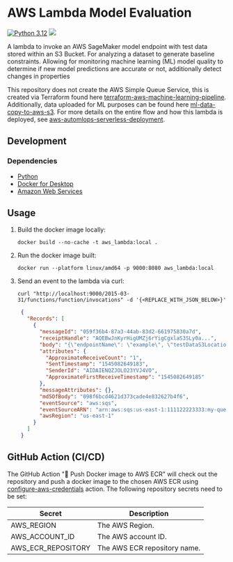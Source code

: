 # AWS Lambda Model Evaluation

[![Python 3.12](https://img.shields.io/badge/python-3.12-blue.svg)](https://www.python.org/downloads/release/python-3121/)
<a href="https://github.com/new?template_name=aws-lambda-function-template&template_owner=kwame-mintah">
  <img src="https://img.shields.io/badge/use%20this-template-blue?logo=github">
</a>

A lambda to invoke an AWS SageMaker model endpoint with test data stored within an S3 Bucket. For analyzing a dataset to
generate baseline constraints. Allowing for monitoring machine learning (ML) model quality to determine if new model
predictions are accurate or not, additionally detect changes in properties

This repository does not create the AWS Simple Queue Service, this is created via Terraform found here [terraform-aws-machine-learning-pipeline](https://github.com/kwame-mintah/terraform-aws-machine-learning-pipeline).
Additionally, data uploaded for ML purposes can be found here [ml-data-copy-to-aws-s3](https://github.com/kwame-mintah/ml-data-copy-to-aws-s3).
For more details on the entire flow and how this lambda is deployed, see [aws-automlops-serverless-deployment](https://github.com/kwame-mintah/aws-automlops-serverless-deployment).

## Development

### Dependencies

- [Python](https://www.python.org/downloads/release/python-3121/)
- [Docker for Desktop](https://www.docker.com/products/docker-desktop/)
- [Amazon Web Services](https://aws.amazon.com/?nc2=h_lg)

## Usage

1. Build the docker image locally:

   ```commandline
   docker build --no-cache -t aws_lambda:local .
   ```

2. Run the docker image built:

   ```commandline
   docker run --platform linux/amd64 -p 9000:8080 aws_lambda:local
   ```

3. Send an event to the lambda via curl:
   ```commandline
   curl "http://localhost:9000/2015-03-31/functions/function/invocations" -d '{<REPLACE_WITH_JSON_BELOW>}'
   ```
   ```json
    {
      "Records": [
        {
          "messageId": "059f36b4-87a3-44ab-83d2-661975830a7d",
          "receiptHandle": "AQEBwJnKyrHigUMZj6rYigCgxlaS3SLy0a...",
          "body": "{\"endpointName\": \"example\", \"testDataS3Location\" : \"s3//\"}",
          "attributes": {
            "ApproximateReceiveCount": "1",
            "SentTimestamp": "1545082649183",
            "SenderId": "AIDAIENQZJOLO23YVJ4VO",
            "ApproximateFirstReceiveTimestamp": "1545082649185"
          },
          "messageAttributes": {},
          "md5OfBody": "098f6bcd4621d373cade4e832627b4f6",
          "eventSource": "aws:sqs",
          "eventSourceARN": "arn:aws:sqs:us-east-1:111122223333:my-queue",
          "awsRegion": "us-east-1"
        }
      ]
    }
   ```

## GitHub Action (CI/CD)

The GitHub Action "🚀 Push Docker image to AWS ECR" will check out the repository and push a docker image to the chosen AWS ECR using
[configure-aws-credentials](https://github.com/aws-actions/configure-aws-credentials/tree/v4.0.1/) action. The following repository secrets need to be set:

| Secret             | Description                  |
| ------------------ | ---------------------------- |
| AWS_REGION         | The AWS Region.              |
| AWS_ACCOUNT_ID     | The AWS account ID.          |
| AWS_ECR_REPOSITORY | The AWS ECR repository name. |
